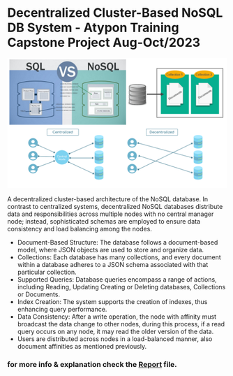 # Decentralized Cluster-Based NoSQL DB System - Atypon Training Capstone Project Aug-Oct/2023

![](https://github.com/ibrahemjrr/Decentralized-Cluster-Based-NoSQL-DB-System/blob/main/Image.png)

A decentralized cluster-based architecture of the NoSQL database. In contrast to centralized systems, decentralized NoSQL databases distribute data and responsibilities across multiple nodes with no central manager node; instead, sophisticated schemas are employed to ensure data consistency and load balancing among the nodes.
- Document-Based Structure: The database follows a document-based model, where JSON objects are used to store and organize data.
- Collections: Each database has many collections, and every document within a database adheres to a JSON schema associated with that particular collection.
- Supported Queries: Database queries encompass a range of actions, including Reading, Updating Creating or Deleting databases, Collections or Documents.
- Index Creation: The system supports the creation of indexes, thus enhancing query performance.
- Data Consistency: After a write operation, the node with affinity must broadcast the data change to other nodes, during this process, if a read query occurs on any node, it may read the older version of the data.
- Users are distributed across nodes in a load-balanced manner, also document affinities as mentioned previously.

### for more info & explanation check the [Report](https://github.com/ibrahemjrr/Decentralized-Cluster-Based-NoSQL-DB-System/blob/main/Final%20Report.pdf) file.
